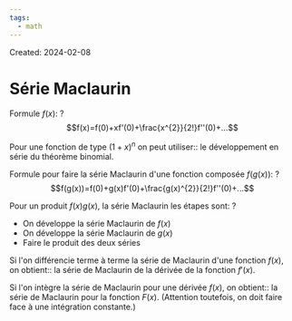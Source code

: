 ```yaml
---
tags:
  - math
---
```

Created: 2024-02-08

# Série Maclaurin

Formule $f(x)$:
?
$$f(x)=f(0)+xf'(0)+\frac{x^{2}}{2!}f''(0)+...$$
<!--SR:!2024-02-22,2,150-->

Pour une fonction de type $(1+x)^{n}$ on peut utiliser:: le développement en série du théorème binomial.
<!--SR:!2024-02-21,7,250-->


Formule pour faire la série Maclaurin d'une fonction composée $f(g(x))$:
?
$$f(g(x))=f(0)+g(x)f'(0)+\frac{g(x)^{2}}{2!}f''(0)+...$$
<!--SR:!2024-02-24,10,250-->

Pour un produit $f(x)g(x)$, la série Maclaurin les étapes sont:
?
- On développe la série Maclaurin de $f(x)$
- On développe la série Maclaurin de $g(x)$
- Faire le produit des deux séries
<!--SR:!2024-02-23,9,250-->

Si l'on différencie terme à terme la série de Maclaurin d'une fonction $f(x)$, on obtient:: la série de Maclaurin de la dérivée de la fonction $f'(x)$.
<!--SR:!2024-02-23,9,250-->
Si l'on intègre la série de Maclaurin pour une dérivée $f(x)$, on obtient:: la série de Maclaurin pour la fonction $F(x)$. (Attention toutefois, on doit faire face à une intégration constante.)
<!--SR:!2024-02-24,10,250-->



